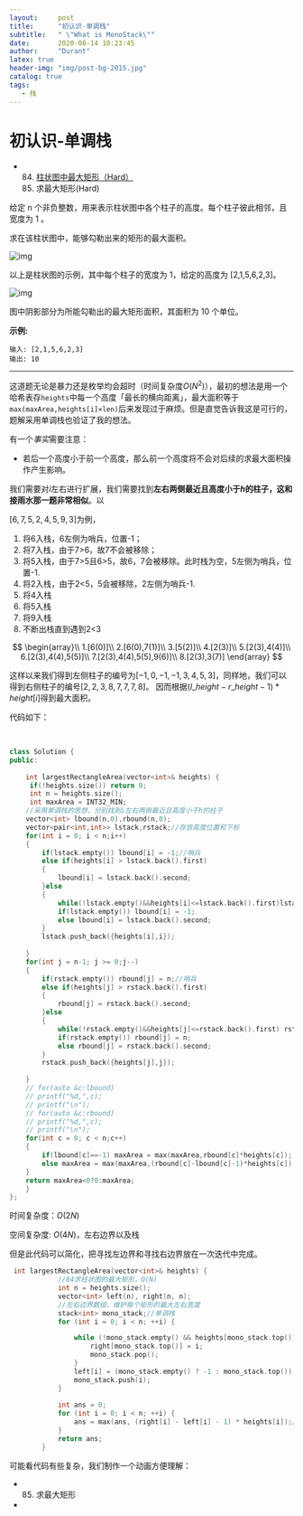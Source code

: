 ```yaml
---
layout:     post
title:      "初认识-单调栈"
subtitle:   " \"What is MonoStack\""
date:       2020-08-14 10:23:45
author:     "Durant"
latex: true
header-img: "img/post-bg-2015.jpg"
catalog: true
tags:
   - 栈
---
```




# 初认识-单调栈

- 84. [柱状图中最大矩形（Hard）](https://leetcode-cn.com/problems/largest-rectangle-in-histogram/)
  85. 求最大矩形(Hard)

给定 n 个非负整数，用来表示柱状图中各个柱子的高度。每个柱子彼此相邻，且宽度为 1 。

求在该柱状图中，能够勾勒出来的矩形的最大面积。

 ![img](https://assets.leetcode-cn.com/aliyun-lc-upload/uploads/2018/10/12/histogram.png)



以上是柱状图的示例，其中每个柱子的宽度为 1，给定的高度为 [2,1,5,6,2,3]。



![img](https://assets.leetcode-cn.com/aliyun-lc-upload/uploads/2018/10/12/histogram_area.png)

图中阴影部分为所能勾勒出的最大矩形面积，其面积为 10 个单位。

 

**示例:**

```
输入: [2,1,5,6,2,3]
输出: 10
```

---

这道题无论是暴力还是枚举均会超时（时间复杂度$O(N^2)$），最初的想法是用一个哈希表存`heights`中每一个高度「最长的横向距离」，最大面积等于`max(maxArea,heights[i]×len)`后来发现过于麻烦。但是直觉告诉我这是可行的，题解采用单调栈也验证了我的想法。

有一个*事实*需要注意：

- 若后一个高度小于前一个高度，那么前一个高度将不会对后续的求最大面积操作产生影响。

我们需要对$i$左右进行扩展，我们需要找到**左右两侧最近且高度小于$h$的柱子，这和接雨水那一题非常相似**。以

$[6,7,5,2,4,5,9,3]$为例，

1. 将6入栈，6左侧为哨兵，位置-1；
2. 将7入栈，由于7>6，故7不会被移除；
3. 将5入栈，由于7>5且6>5，故6，7会被移除。此时栈为空，5左侧为哨兵，位置-1.
4. 将2入栈，由于2<5，5会被移除，2左侧为哨兵-1.
5. 将4入栈
6. 将5入栈
7. 将9入栈
8. 不断出栈直到遇到2<3

$$
\begin{array}\\
1.[6(0)]\\
2.[6(0),7(1)]\\
3.[5(2)]\\
4.[2(3)]\\
5.[2(3),4(4)]\\
6.[2(3),4(4),5(5)]\\
7.[2(3),4(4),5(5),9(6)]\\
8.[2(3),3(7)]
\end{array}
$$



这样以来我们得到左侧柱子的编号为$[-1,0,-1,-1,3,4,5,3]$，同样地，我们可以得到右侧柱子的编号$[2,2,3,8,7,7,7,8]$。  因而根据$(l\_height-r\_height-1)*height[i]$得到最大面积。

代码如下：

​	 

```C++
class Solution {
public:
    
    int largestRectangleArea(vector<int>& heights) {
     if(!heights.size()) return 0;
     int n = heights.size();
     int maxArea = INT32_MIN;
    //采用单调栈的思想，分别找到i左右两侧最近且高度小于h的柱子
    vector<int> lbound(n,0),rbound(n,0);
    vector<pair<int,int>> lstack,rstack;//存放高度位置和下标
    for(int i = 0; i < n;i++)
    {
        if(lstack.empty()) lbound[i] = -1;//哨兵 
        else if(heights[i] > lstack.back().first) 
        {
            lbound[i] = lstack.back().second;
        }else
        {
            while(!lstack.empty()&&heights[i]<=lstack.back().first)lstack.pop_back();
            if(lstack.empty()) lbound[i] = -1;
            else lbound[i] = lstack.back().second;
        }
        lstack.push_back({heights[i],i});
        
    }
    for(int j = n-1; j >= 0;j--)
    {
        if(rstack.empty()) rbound[j] = n;//哨兵 
        else if(heights[j] > rstack.back().first) 
        {
            rbound[j] = rstack.back().second;
        }else
        {
            while(!rstack.empty()&&heights[j]<=rstack.back().first) rstack.pop_back();
            if(rstack.empty()) rbound[j] = n;
            else rbound[j] = rstack.back().second;
        }
        rstack.push_back({heights[j],j});
        
    }
    // for(auto &c:lbound)
    // printf("%d,",c);
    // printf("\n");
    // for(auto &c:rbound)
    // printf("%d,",c);
    // printf("\n");
    for(int c = 0; c < n;c++)
    {
        if(lbound[c]==-1) maxArea = max(maxArea,rbound[c]*heights[c]);
        else maxArea = max(maxArea,(rbound[c]-lbound[c]-1)*heights[c]);
    }
    return maxArea<0?0:maxArea;
    }
};

```

时间复杂度：$O(2N)$

空间复杂度: $O(4N)$，左右边界以及栈

但是此代码可以简化，把寻找左边界和寻找右边界放在一次迭代中完成。

```C++
 int largestRectangleArea(vector<int>& heights) {
            //84求柱状图的最大矩形，O(N)
            int n = heights.size();
            vector<int> left(n), right(n, n);
            //左右边界数组，维护每个矩形的最大左右宽度
            stack<int> mono_stack;//单调栈
            for (int i = 0; i < n; ++i) {

                while (!mono_stack.empty() && heights[mono_stack.top()] >= heights[i]) {
                    right[mono_stack.top()] = i;
                    mono_stack.pop();
                }
                left[i] = (mono_stack.empty() ? -1 : mono_stack.top());
                mono_stack.push(i);
            }
            
            int ans = 0;
            for (int i = 0; i < n; ++i) {
                ans = max(ans, (right[i] - left[i] - 1) * heights[i]);//计算最大面积
            }
            return ans;
        }
```

可能看代码有些复杂，我们制作一个动画方便理解：





- 85. 求最大矩形
- 